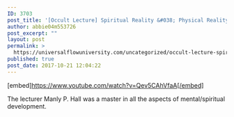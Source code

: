 ```yaml
---
ID: 3703
post_title: '[Occult Lecture] Spiritual Reality &#038; Physical Reality and Their Changing Dynamics'
author: abbie04m553726
post_excerpt: ""
layout: post
permalink: >
  https://universalflowuniversity.com/uncategorized/occult-lecture-spiritual-reality-physical-reality-and-their-changing-dynamics/
published: true
post_date: 2017-10-21 12:04:22
---
```

[embed]https://www.youtube.com/watch?v=Qev5CAhVfaA[/embed]<br>
<p>The lecturer Manly P. Hall was a master in all the aspects of mental/spiritual development.</p>